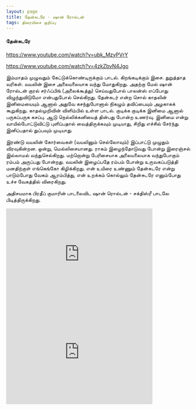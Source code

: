 ```yaml
---
layout: page
title: தேன்சுடரே - ஷான் ரோல்டன்
tags: திரையிசை குறிப்பு
---
```


#### தேன்சுடரே

https://www.youtube.com/watch?v=ubk_MzyPVrY

https://www.youtube.com/watch?v=4zkZbyN4Jgo

இம்மாதம் முழுவதும் கேட்டுக்கொண்டிருக்கும் பாடல். கிறங்கடிக்கும் இசை. துறுத்தாத வரிகள். வயலின் இசை அலையலையாக வந்து மோதுகிறது. அதற்கு மேல் ஷான் ரோல்டன் குரல் சர்ஃப்பிங் (அலைக்கூத்து) செய்வதுபோல் பாலன்ஸ் எப்போது விழுந்துவிடுமோ என்பதுபோல் செல்கிறது. தேன்சுடர் என்ற சொல் காதலின் இனிமையையும் ஆனால் அதுவே கசந்துபோனால் நிகழும் தவிப்பையும் அழகாகக் கூறுகிறது. காதல்முறிவின் விளிம்பில் உள்ள பாடல். குடிக்க குடிக்க இனிமை ஆனால் பருகப்பருக கசப்பு. ஆடு நெல்லிக்கனியைத் தின்பது போன்ற உணர்வு. இனிமை என்று வாயில்போட்டுவிட்டு புளிப்பதால் வைத்திருக்கவும் முடியாது, சிறிது எச்சில் சேர்ந்து இனிப்பதால்  துப்பவும் முடியாது. 

இரண்டு வயலின் கோர்வைகள் (வயலினும்  செல்லோவும்) இப்பாட்டு முழுதும் விரவுகின்றன. ஒன்று, மெல்லிசையானது. ராகம் இழைந்தோடுவது போன்று இரைஞ்சல் இல்லாமல் வந்துசெல்கிறது. மற்றொன்று பேரிசையாக அலையலையாக வந்துபோகும் ரம்பம் அருப்பது போன்றது. வயலின் இழைப்பதே ரம்பம் போன்று உருவகப்படுத்தி மனதிற்குள் எங்கெங்கோ கிழிக்கிறது. என் உயிரை உண்ணும் தேன்சுடரே என்று பாடும்போது வேகம் ஆரம்பித்து, என் உறக்கம் கொல்லும் தேன்சுடரே எனும்போது உச்ச வேகத்தில் விரைகிறது.


அதிசயமாக பிரதீப் குமாரின் பாடலைவிட ஷான் ரொல்டன் - சக்திஸ்ரீ பாடலே பிடித்திருக்கிறது. 

<p>
<iframe width="400" height="267" src="https://www.youtube.com/embed/ubk_MzyPVrY" title="YouTube video player" frameborder="0" allow="accelerometer; autoplay; clipboard-write; encrypted-media; gyroscope; picture-in-picture" allowfullscreen></iframe>
<iframe width="400" height="267" src="https://www.youtube.com/embed/4zkZbyN4Jgo" title="YouTube video player" frameborder="0" allow="accelerometer; autoplay; clipboard-write; encrypted-media; gyroscope; picture-in-picture" allowfullscreen></iframe>
</p>